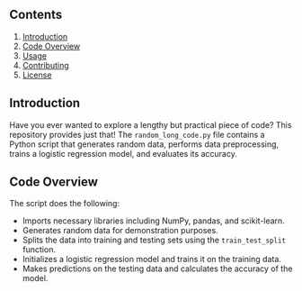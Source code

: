 ## Contents

1. [Introduction](#introduction)
2. [Code Overview](#code-overview)
3. [Usage](#usage)
4. [Contributing](#contributing)
5. [License](#license)

## Introduction

Have you ever wanted to explore a lengthy but practical piece of code? This repository provides just that! The `random_long_code.py` file contains a Python script that generates random data, performs data preprocessing, trains a logistic regression model, and evaluates its accuracy.

## Code Overview

The script does the following:

- Imports necessary libraries including NumPy, pandas, and scikit-learn.
- Generates random data for demonstration purposes.
- Splits the data into training and testing sets using the `train_test_split` function.
- Initializes a logistic regression model and trains it on the training data.
- Makes predictions on the testing data and calculates the accuracy of the model.


